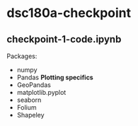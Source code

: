 # dsc180a-checkpoint

## checkpoint-1-code.ipynb

Packages:
- numpy
- Pandas
**Plotting specifics**
- GeoPandas
- matplotlib.pyplot
- seaborn
- Folium
- Shapeley 